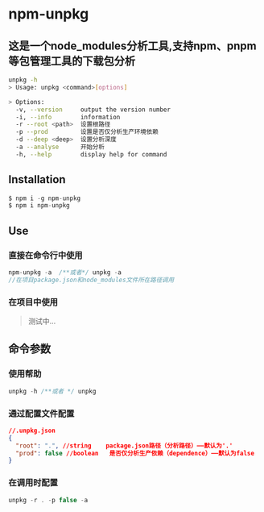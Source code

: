 # npm-unpkg

## 这是一个node_modules分析工具,支持npm、pnpm等包管理工具的下载包分析

```bash
unpkg -h
> Usage: unpkg <command>[options]

> Options:
  -v, --version     output the version number
  -i, --info        information
  -r --root <path>  设置根路径
  -p --prod         设置是否仅分析生产环境依赖
  -d --deep <deep>  设置分析深度
  -a --analyse      开始分析
  -h, --help        display help for command
```

## Installation

```js
$ npm i -g npm-unpkg
$ npm i npm-unpkg
```

## Use

### 直接在命令行中使用

```js
npm-unpkg -a  /**或者*/ unpkg -a
//在项目package.json和node_modules文件所在路径调用
```

### 在项目中使用

> 测试中...

## 命令参数

### 使用帮助

```js
unpkg -h /**或者 */ unpkg
```

### 通过配置文件配置

```json
//.unpkg.json
{
  "root": ".", //string    package.json路径（分析路径）——默认为'.'
  "prod": false //boolean   是否仅分析生产依赖（dependence）——默认为false
}
```

### 在调用时配置

```js
unpkg -r . -p false -a
```

